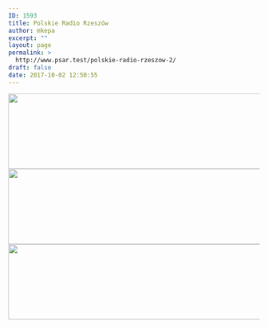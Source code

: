```yaml
---
ID: 1593
title: Polskie Radio Rzeszów
author: mkepa
excerpt: ""
layout: page
permalink: >
  http://www.psar.test/polskie-radio-rzeszow-2/
draft: false
date: 2017-10-02 12:50:55
---
```

<a href="http://www.psar.test/wp-content/uploads/2017/10/radio_rzeszow.jpg"><img class="alignnone wp-image-1660 size-full" src="http://www.psar.test/wp-content/uploads/2017/10/radioradiorecyt.png" alt="" width="966" height="151" /><img class="alignnone wp-image-1534 size-full" src="http://www.psar.test/wp-content/uploads/2017/08/radioradiorzeszów.png" alt="" width="966" height="151" /><img class="alignnone wp-image-1598 size-full" src="http://www.psar.test/wp-content/uploads/2017/08/radioradiorzeszów-1.png" alt="" width="966" height="151" /></a>